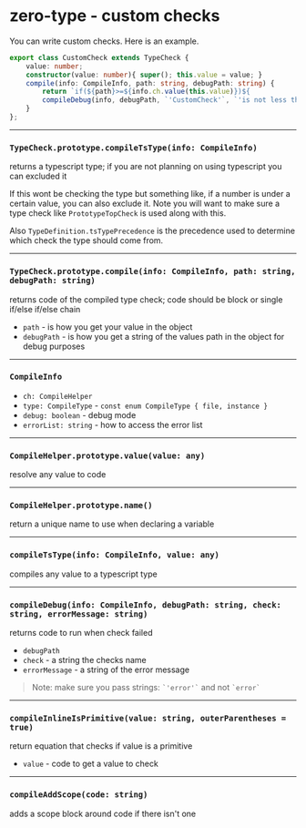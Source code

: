 # zero-type - custom checks

You can write custom checks. Here is an example.

```typescript
export class CustomCheck extends TypeCheck {
	value: number;
	constructor(value: number){ super(); this.value = value; }
	compile(info: CompileInfo, path: string, debugPath: string) {
		return `if(${path}>=${info.ch.value(this.value)})${
		compileDebug(info, debugPath, `'CustomCheck'`, `'is not less than or equal to ${info.ch.value(this.value)}'`)}`;
	}
};
```

---
### `TypeCheck.prototype.compileTsType(info: CompileInfo)`
returns a typescript type; if you are not planning on using typescript you can excluded it

If this wont be checking the type but something like, if a number is under a certain value, you can also exclude it. Note you will want to make sure a type check like `PrototypeTopCheck` is used along with this.

Also `TypeDefinition.tsTypePrecedence` is the precedence used to determine which check the type should come from.

---
### `TypeCheck.prototype.compile(info: CompileInfo, path: string, debugPath: string)`
returns code of the compiled type check; code should be block or single if/else if/else chain
- `path` - is how you get your value in the object
- `debugPath` - is how you get a string of the values path in the object for debug purposes

---
### `CompileInfo`
- `ch: CompileHelper`
- `type: CompileType` - `const enum CompileType { file, instance }`
- `debug: boolean` - debug mode
- `errorList: string` - how to access the error list

---
### `CompileHelper.prototype.value(value: any)`
resolve any value to code

---
### `CompileHelper.prototype.name()`
return a unique name to use when declaring a variable

---
### `compileTsType(info: CompileInfo, value: any)`
compiles any value to a typescript type

---
### `compileDebug(info: CompileInfo, debugPath: string, check: string, errorMessage: string)`
returns code to run when check failed
- `debugPath`
- `check` - a string the checks name
- `errorMessage` - a string of the error message

> Note: make sure you pass strings: ``` `'error'` ``` and not ``` `error` ```

---
### `compileInlineIsPrimitive(value: string, outerParentheses = true)`
return equation that checks if value is a primitive
- `value` - code to get a value to check

---
### `compileAddScope(code: string)`
adds a scope block around code if there isn't one